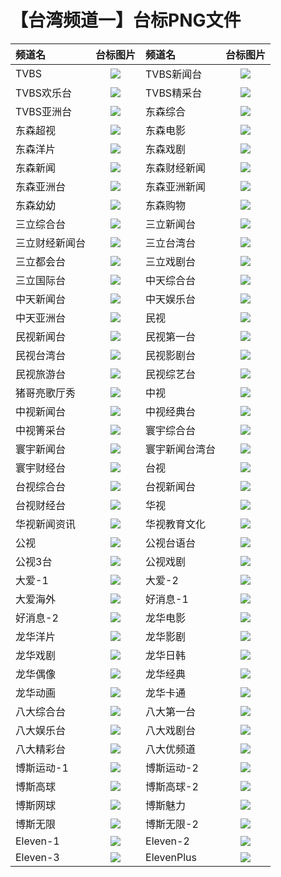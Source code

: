 # 【台湾频道一】台标PNG文件
|频道名|台标图片|频道名|台标图片|
|:---|:---:|:---|:---:|
|TVBS|<img src="https://raw.githubusercontent.com/wanglindl/TVlogo/main/img/TVBS.png">|TVBS新闻台|<img src="https://raw.githubusercontent.com/wanglindl/TVlogo/main/img/TVBS1.png">|
|TVBS欢乐台|<img src="https://raw.githubusercontent.com/wanglindl/TVlogo/main/img/TVBS2.png">|TVBS精采台|<img src="https://raw.githubusercontent.com/wanglindl/TVlogo/main/img/TVBS3.png">|
|TVBS亚洲台|<img src="https://raw.githubusercontent.com/wanglindl/TVlogo/main/img/TVBS4.png">|东森综合|<img src="https://raw.githubusercontent.com/wanglindl/TVlogo/main/img/EBC1.png">|
|东森超视|<img src="https://raw.githubusercontent.com/wanglindl/TVlogo/main/img/EBC2.png">|东森电影|<img src="https://raw.githubusercontent.com/wanglindl/TVlogo/main/img/EBC3.png">|
|东森洋片|<img src="https://raw.githubusercontent.com/wanglindl/TVlogo/main/img/EBC4.png">|东森戏剧|<img src="https://raw.githubusercontent.com/wanglindl/TVlogo/main/img/EBC5.png">|
|东森新闻|<img src="https://raw.githubusercontent.com/wanglindl/TVlogo/main/img/EBC6.png">|东森财经新闻|<img src="https://raw.githubusercontent.com/wanglindl/TVlogo/main/img/EBC7.png">|
|东森亚洲台|<img src="https://raw.githubusercontent.com/wanglindl/TVlogo/main/img/EBC8.png">|东森亚洲新闻|<img src="https://raw.githubusercontent.com/wanglindl/TVlogo/main/img/EBC9.png">|
|东森幼幼|<img src="https://raw.githubusercontent.com/wanglindl/TVlogo/main/img/EBC10.png">|东森购物|<img src="https://raw.githubusercontent.com/wanglindl/TVlogo/main/img/EBC11.png">|
|三立综合台|<img src="https://raw.githubusercontent.com/wanglindl/TVlogo/main/img/SET1.png">|三立新闻台|<img src="https://raw.githubusercontent.com/wanglindl/TVlogo/main/img/SET2.png">|
|三立财经新闻台|<img src="https://raw.githubusercontent.com/wanglindl/TVlogo/main/img/SET3.png">|三立台湾台|<img src="https://raw.githubusercontent.com/wanglindl/TVlogo/main/img/SET4.png">|
|三立都会台|<img src="https://raw.githubusercontent.com/wanglindl/TVlogo/main/img/SET5.png">|三立戏剧台|<img src="https://raw.githubusercontent.com/wanglindl/TVlogo/main/img/SET6.png">|
|三立国际台|<img src="https://raw.githubusercontent.com/wanglindl/TVlogo/main/img/SET7.png">|中天综合台|<img src="https://raw.githubusercontent.com/wanglindl/TVlogo/main/img/CTI1.png">|
|中天新闻台|<img src="https://raw.githubusercontent.com/wanglindl/TVlogo/main/img/CTI2.png">|中天娱乐台|<img src="https://raw.githubusercontent.com/wanglindl/TVlogo/main/img/CTI3.png">|
|中天亚洲台|<img src="https://raw.githubusercontent.com/wanglindl/TVlogo/main/img/CTI4.png">|民视|<img src="https://raw.githubusercontent.com/wanglindl/TVlogo/main/img/FTV.png">|
|民视新闻台|<img src="https://raw.githubusercontent.com/wanglindl/TVlogo/main/img/FTV1.png">|民视第一台|<img src="https://raw.githubusercontent.com/wanglindl/TVlogo/main/img/FTV2.png">|
|民视台湾台|<img src="https://raw.githubusercontent.com/wanglindl/TVlogo/main/img/FTV3.png">|民视影剧台|<img src="https://raw.githubusercontent.com/wanglindl/TVlogo/main/img/FTV4.png">|
|民视旅游台|<img src="https://raw.githubusercontent.com/wanglindl/TVlogo/main/img/FTV5.png">|民视综艺台|<img src="https://raw.githubusercontent.com/wanglindl/TVlogo/main/img/FTV6.png">|
|猪哥亮歌厅秀|<img src="https://raw.githubusercontent.com/wanglindl/TVlogo/main/img/FTV7.png">|中视|<img src="https://raw.githubusercontent.com/wanglindl/TVlogo/main/img/CTV.png">|
|中视新闻台|<img src="https://raw.githubusercontent.com/wanglindl/TVlogo/main/img/CTV1.png">|中视经典台|<img src="https://raw.githubusercontent.com/wanglindl/TVlogo/main/img/CTV2.png">|
|中视箐采台|<img src="https://raw.githubusercontent.com/wanglindl/TVlogo/main/img/CTV3.png">|寰宇综合台|<img src="https://raw.githubusercontent.com/wanglindl/TVlogo/main/img/Global1.png">|
|寰宇新闻台|<img src="https://raw.githubusercontent.com/wanglindl/TVlogo/main/img/Global2.png">|寰宇新闻台湾台|<img src="https://raw.githubusercontent.com/wanglindl/TVlogo/main/img/Global3.png">|
|寰宇财经台|<img src="https://raw.githubusercontent.com/wanglindl/TVlogo/main/img/Global4.png">|台视|<img src="https://raw.githubusercontent.com/wanglindl/TVlogo/main/img/TTV.png">|
|台视综合台|<img src="https://raw.githubusercontent.com/wanglindl/TVlogo/main/img/TTV1.png">|台视新闻台|<img src="https://raw.githubusercontent.com/wanglindl/TVlogo/main/img/TTV2.png">|
|台视财经台|<img src="https://raw.githubusercontent.com/wanglindl/TVlogo/main/img/TTV3.png">|华视|<img src="https://raw.githubusercontent.com/wanglindl/TVlogo/main/img/CTS.png">|
|华视新闻资讯|<img src="https://raw.githubusercontent.com/wanglindl/TVlogo/main/img/CTS1.png">|华视教育文化|<img src="https://raw.githubusercontent.com/wanglindl/TVlogo/main/img/CTS2.png">|
|公视|<img src="https://raw.githubusercontent.com/wanglindl/TVlogo/main/img/PTS.png">|公视台语台|<img src="https://raw.githubusercontent.com/wanglindl/TVlogo/main/img/PTS1.png">|
|公视3台|<img src="https://raw.githubusercontent.com/wanglindl/TVlogo/main/img/PTS2.png">|公视戏剧|<img src="https://raw.githubusercontent.com/wanglindl/TVlogo/main/img/PTS3.png">|
|大爱-1|<img src="https://raw.githubusercontent.com/wanglindl/TVlogo/main/img/Daai1.png">|大爱-2|<img src="https://raw.githubusercontent.com/wanglindl/TVlogo/main/img/Daai2.png">|
|大爱海外|<img src="https://raw.githubusercontent.com/wanglindl/TVlogo/main/img/Daai3.png">|好消息-1|<img src="https://raw.githubusercontent.com/wanglindl/TVlogo/main/img/GoodTV1.png">|
|好消息-2|<img src="https://raw.githubusercontent.com/wanglindl/TVlogo/main/img/GoodTV2.png">|龙华电影|<img src="https://raw.githubusercontent.com/wanglindl/TVlogo/main/img/LTV1.png">|
|龙华洋片|<img src="https://raw.githubusercontent.com/wanglindl/TVlogo/main/img/LTV2.png">|龙华影剧|<img src="https://raw.githubusercontent.com/wanglindl/TVlogo/main/img/LTV3.png">|
|龙华戏剧|<img src="https://raw.githubusercontent.com/wanglindl/TVlogo/main/img/LTV4.png">|龙华日韩|<img src="https://raw.githubusercontent.com/wanglindl/TVlogo/main/img/LTV5.png">|
|龙华偶像|<img src="https://raw.githubusercontent.com/wanglindl/TVlogo/main/img/LTV6.png">|龙华经典|<img src="https://raw.githubusercontent.com/wanglindl/TVlogo/main/img/LTV7.png">|
|龙华动画|<img src="https://raw.githubusercontent.com/wanglindl/TVlogo/main/img/LTV8.png">|龙华卡通|<img src="https://raw.githubusercontent.com/wanglindl/TVlogo/main/img/LTV9.png">|
|八大综合台|<img src="https://raw.githubusercontent.com/wanglindl/TVlogo/main/img/GTV1.png">|八大第一台|<img src="https://raw.githubusercontent.com/wanglindl/TVlogo/main/img/GTV2.png">|
|八大娱乐台|<img src="https://raw.githubusercontent.com/wanglindl/TVlogo/main/img/GTV3.png">|八大戏剧台|<img src="https://raw.githubusercontent.com/wanglindl/TVlogo/main/img/GTV4.png">|
|八大精彩台|<img src="https://raw.githubusercontent.com/wanglindl/TVlogo/main/img/GTV5.png">|八大优频道|<img src="https://raw.githubusercontent.com/wanglindl/TVlogo/main/img/GTV6.png">|
|博斯运动-1|<img src="https://raw.githubusercontent.com/wanglindl/TVlogo/main/img/sportcast1.png">|博斯运动-2|<img src="https://raw.githubusercontent.com/wanglindl/TVlogo/main/img/sportcast2.png">|
|博斯高球|<img src="https://raw.githubusercontent.com/wanglindl/TVlogo/main/img/sportcast3.png">|博斯高球-2|<img src="https://raw.githubusercontent.com/wanglindl/TVlogo/main/img/sportcast4.png">|
|博斯网球|<img src="https://raw.githubusercontent.com/wanglindl/TVlogo/main/img/sportcast5.png">|博斯魅力|<img src="https://raw.githubusercontent.com/wanglindl/TVlogo/main/img/sportcast6.png">|
|博斯无限|<img src="https://raw.githubusercontent.com/wanglindl/TVlogo/main/img/sportcast7.png">|博斯无限-2|<img src="https://raw.githubusercontent.com/wanglindl/TVlogo/main/img/sportcast8.png">|
|Eleven-1|<img src="https://raw.githubusercontent.com/wanglindl/TVlogo/main/img/Eleven1.png">|Eleven-2|<img src="https://raw.githubusercontent.com/wanglindl/TVlogo/main/img/Eleven2.png">|
|Eleven-3|<img src="https://raw.githubusercontent.com/wanglindl/TVlogo/main/img/Eleven3.png">|ElevenPlus|<img src="https://raw.githubusercontent.com/wanglindl/TVlogo/main/img/Eleven4.png">|
